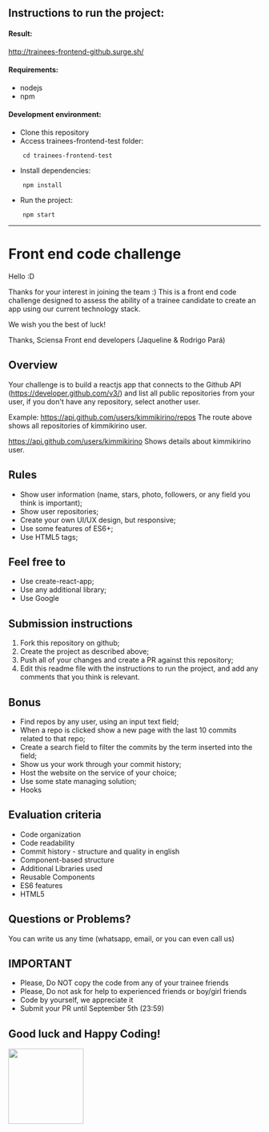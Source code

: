 ## Instructions to run the project:

#### Result:
 http://trainees-frontend-github.surge.sh/

#### Requirements:
  * nodejs
  * npm

#### Development environment:
  * Clone this repository
  * Access trainees-frontend-test folder:
  ```
      cd trainees-frontend-test
  ```
  * Install dependencies:
  ```
      npm install
  ```
  * Run the project:
  ```
      npm start
  ```

--------------------------------

# Front end code challenge

Hello :D

Thanks for your interest in joining the team :)
This is a front end code challenge designed to assess the ability of a trainee candidate to create an app using our current technology stack.

We wish you the best of luck!

Thanks,
Sciensa Front end developers (Jaqueline & Rodrigo Pará)

## Overview 

Your challenge is to build a reactjs app that connects to the Github API (https://developer.github.com/v3/) and list all public repositories from your user, if you don't have any repository, select another user.

Example: https://api.github.com/users/kimmikirino/repos
The route above shows all repositories of kimmikirino user.

https://api.github.com/users/kimmikirino
Shows details about kimmikirino user.

## Rules

- Show user information (name, stars, photo, followers, or any field you think is important);
- Show user repositories;
- Create your own UI/UX design, but responsive;
- Use some features of ES6+;
- Use HTML5 tags;

## Feel free to

- Use create-react-app;
- Use any additional library;
- Use Google

## Submission instructions

1. Fork this repository on github;
2. Create the project as described above;
3. Push all of your changes and create a PR against this repository;
4. Edit this readme file with the instructions to run the project, and add any comments that you think is relevant.

## Bonus

- Find repos by any user, using an input text field;
- When a repo is clicked show a new page with the last 10 commits related to that repo;
- Create a search field to filter the commits by the term inserted into the field;
- Show us your work through your commit history;
- Host the website on the service of your choice;
- Use some state managing solution;
- Hooks

## Evaluation criteria

- Code organization
- Code readability
- Commit history - structure and quality in english
- Component-based structure
- Additional Libraries used
- Reusable Components
- ES6 features
- HTML5

## Questions or Problems?

You can write us any time (whatsapp, email, or you can even call us)

## IMPORTANT

- Please, Do NOT copy the code from any of your trainee friends
- Please, Do not ask for help to experienced friends or boy/girl friends
- Code by yourself, we appreciate it
- Submit your PR until September 5th (23:59)

## Good luck and Happy Coding!

<img src="https://user-images.githubusercontent.com/5693916/30273942-84252588-96fb-11e7-9420-5516b92cb1f7.gif" data-canonical-src="https://user-images.githubusercontent.com/5693916/30273942-84252588-96fb-11e7-9420-5516b92cb1f7.gif" width="150" height="150" />
